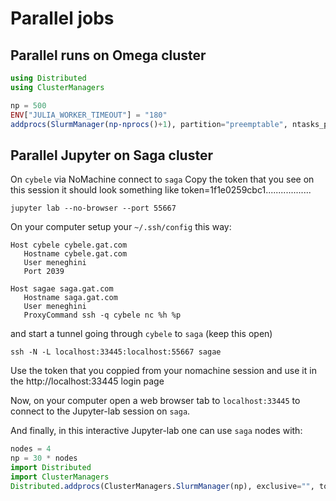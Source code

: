 # Parallel jobs

## Parallel runs on Omega cluster

```julia
using Distributed
using ClusterManagers

np = 500
ENV["JULIA_WORKER_TIMEOUT"] = "180"
addprocs(SlurmManager(np-nprocs()+1), partition="preemptable", ntasks_per_core=1, mem_per_cpu="4G", time="99:99:99", topology=:master_worker)
```

## Parallel Jupyter on Saga cluster

On `cybele` via NoMachine connect to `saga`
Copy the token that you see on this session it should look something like token=1f1e0259cbc1..................

```
jupyter lab --no-browser --port 55667
```

On your computer setup your `~/.ssh/config` this way:
```
Host cybele cybele.gat.com
   Hostname cybele.gat.com
   User meneghini
   Port 2039

Host sagae saga.gat.com
   Hostname saga.gat.com
   User meneghini
   ProxyCommand ssh -q cybele nc %h %p
```

and start a tunnel going through `cybele` to `saga` (keep this open)
```
ssh -N -L localhost:33445:localhost:55667 sagae
```

Use the token that you coppied from your nomachine session and use it in the http://localhost:33445 login page

Now, on your computer open a web browser tab to `localhost:33445` to connect to the Jupyter-lab session on `saga`.

And finally, in this interactive Jupyter-lab one can use `saga` nodes with:
```julia
nodes = 4
np = 30 * nodes
import Distributed
import ClusterManagers
Distributed.addprocs(ClusterManagers.SlurmManager(np), exclusive="", topology=:master_worker)
```